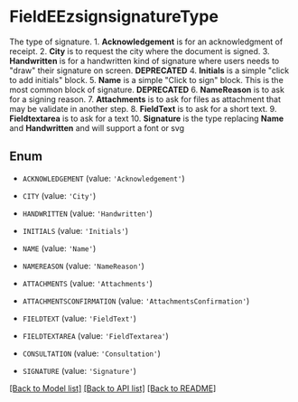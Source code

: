 # FieldEEzsignsignatureType

The type of signature.  1. **Acknowledgement** is for an acknowledgment of receipt. 2. **City** is to request the city where the document is signed. 3. **Handwritten** is for a handwritten kind of signature where users needs to \"draw\" their signature on screen. **DEPRECATED** 4. **Initials** is a simple \"click to add initials\" block. 5. **Name** is a simple \"Click to sign\" block. This is the most common block of signature. **DEPRECATED** 6. **NameReason** is to ask for a signing reason.  7. **Attachments** is to ask for files as attachment that may be validate in another step.  8. **FieldText** is to ask for a short text. 9. **Fieldtextarea** is to ask for a text 10. **Signature** is the type replacing **Name** and **Handwritten** and will support a font or svg

## Enum

* `ACKNOWLEDGEMENT` (value: `'Acknowledgement'`)

* `CITY` (value: `'City'`)

* `HANDWRITTEN` (value: `'Handwritten'`)

* `INITIALS` (value: `'Initials'`)

* `NAME` (value: `'Name'`)

* `NAMEREASON` (value: `'NameReason'`)

* `ATTACHMENTS` (value: `'Attachments'`)

* `ATTACHMENTSCONFIRMATION` (value: `'AttachmentsConfirmation'`)

* `FIELDTEXT` (value: `'FieldText'`)

* `FIELDTEXTAREA` (value: `'FieldTextarea'`)

* `CONSULTATION` (value: `'Consultation'`)

* `SIGNATURE` (value: `'Signature'`)

[[Back to Model list]](../README.md#documentation-for-models) [[Back to API list]](../README.md#documentation-for-api-endpoints) [[Back to README]](../README.md)


